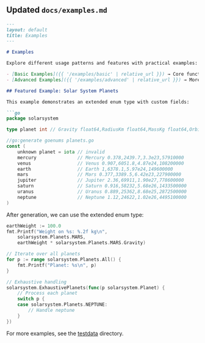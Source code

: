 
## Updated `docs/examples.md`

```markdown
---
layout: default
title: Examples
---

# Examples

Explore different usage patterns and features with practical examples:

- [Basic Examples]({{ '/examples/basic' | relative_url }}) → Core functionality examples
- [Advanced Examples]({{ '/examples/advanced' | relative_url }}) → More complex scenarios and features

## Featured Example: Solar System Planets

This example demonstrates an extended enum type with custom fields:

```go
package solarsystem

type planet int // Gravity float64,RadiusKm float64,MassKg float64,OrbitKm float64

//go:generate goenums planets.go
const (
    unknown planet = iota // invalid
    mercury               // Mercury 0.378,2439.7,3.3e23,57910000
    venus                 // Venus 0.907,6051.8,4.87e24,108200000
    earth                 // Earth 1,6378.1,5.97e24,149600000
    mars                  // Mars 0.377,3389.5,6.42e23,227900000
    jupiter               // Jupiter 2.36,69911,1.90e27,778600000
    saturn                // Saturn 0.916,58232,5.68e26,1433500000
    uranus                // Uranus 0.889,25362,8.68e25,2872500000
    neptune               // Neptune 1.12,24622,1.02e26,4495100000
)
```

After generation, we can use the extended enum type:

```go
earthWeight := 100.0
fmt.Printf("Weight on %s: %.2f kg\n", 
    solarsystem.Planets.MARS, 
    earthWeight * solarsystem.Planets.MARS.Gravity)

// Iterate over all planets
for p := range solarsystem.Planets.All() {
    fmt.Printf("Planet: %s\n", p)
}

// Exhaustive handling
solarsystem.ExhaustivePlanets(func(p solarsystem.Planet) {
    // Process each planet
    switch p {
    case solarsystem.Planets.NEPTUNE:
        // Handle neptune
    }
})
```
For more examples, see the [testdata](https://github.com/zarldev/goenums/tree/main/internal/testdata) directory.